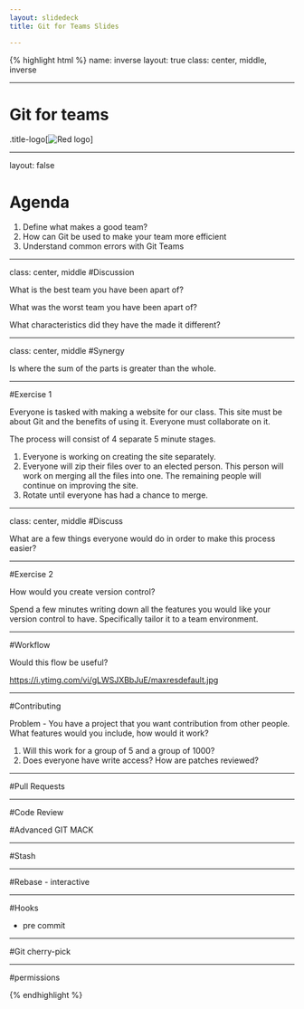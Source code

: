 ```yaml
---
layout: slidedeck
title: Git for Teams Slides

---
```


{% highlight html %}
name: inverse
layout: true
class: center, middle, inverse

---
# Git for teams

.title-logo[![Red logo](/public/img/red-logo-white.svg)]


---
layout: false

# Agenda

1. Define what makes a good team?
2. How can Git be used to make your team more efficient 
3. Understand common errors with Git Teams

---
class: center, middle
#Discussion

What is the best team you have been apart of?

What was the worst team you have been apart of?

What characteristics did they have the made it different?

---
class: center, middle
#Synergy 

Is where the sum of the parts is greater than the whole.

---
#Exercise 1

Everyone is tasked with making a website for our class. This site must be about Git and the benefits of using it. Everyone must collaborate on it. 

The process will consist of 4 separate 5 minute stages. 
1. Everyone is working on creating the site separately.
2. Everyone will zip their files over to an elected person. This person will work on merging all the files into one. The remaining people will continue on improving the site. 
3. Rotate until everyone has had a chance to merge.

---
class: center, middle
#Discuss

What are a few things everyone would do in order to make this process easier?

---
#Exercise 2

How would you create version control?

Spend a few minutes writing down all the features you would like your version control to have. Specifically tailor it to a team environment. 

---
#Workflow

Would this flow be useful?

https://i.ytimg.com/vi/gLWSJXBbJuE/maxresdefault.jpg

---
#Contributing

Problem - You have a project that you want contribution from other people. What features would you include, how would it work?

1. Will this work for a group of 5 and a group of 1000?
2. Does everyone have write access? How are patches reviewed?

---

#Pull Requests

---
#Code Review



#Advanced GIT MACK

---
#Stash

---
#Rebase - interactive

---
#Hooks
 - pre commit

---
#Git cherry-pick

---
#permissions

{% endhighlight %}
